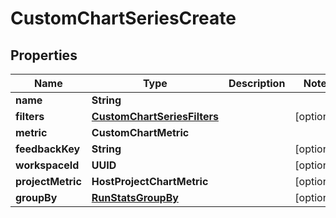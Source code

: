 

# CustomChartSeriesCreate


## Properties

| Name | Type | Description | Notes |
|------------ | ------------- | ------------- | -------------|
|**name** | **String** |  |  |
|**filters** | [**CustomChartSeriesFilters**](CustomChartSeriesFilters.md) |  |  [optional] |
|**metric** | **CustomChartMetric** |  |  |
|**feedbackKey** | **String** |  |  [optional] |
|**workspaceId** | **UUID** |  |  [optional] |
|**projectMetric** | **HostProjectChartMetric** |  |  [optional] |
|**groupBy** | [**RunStatsGroupBy**](RunStatsGroupBy.md) |  |  [optional] |



